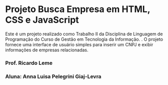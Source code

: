 

# Projeto Busca Empresa em HTML, CSS e JavaScript
Este é um projeto realizado como Trabalho II da Disciplina de Linguagem de Programação do Curso de Gestão em Tecnologia da Informação. . O projeto fornece uma interface de usuário simples para inserir um CNPJ e exibir informações de empresas relacionadas.

### Prof. Ricardo Leme
### Aluna: Anna Luisa Pelegrini Giaj-Levra
